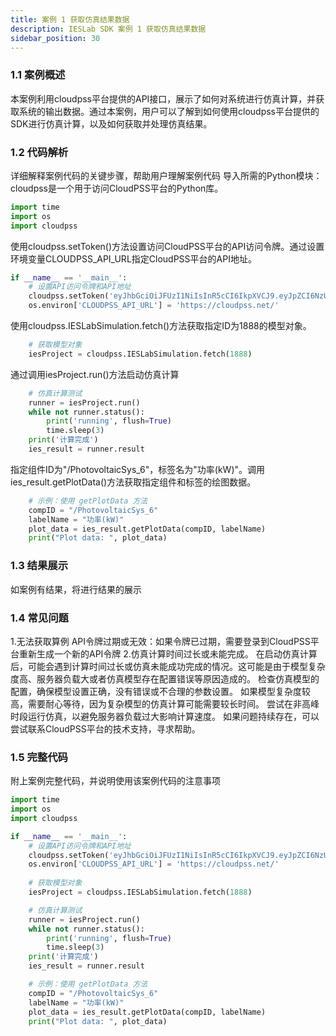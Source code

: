 ```yaml
---
title: 案例 1 获取仿真结果数据
description: IESLab SDK 案例 1 获取仿真结果数据
sidebar_position: 30
---
```


  
### 1.1 案例概述
本案例利用cloudpss平台提供的API接口，展示了如何对系统进行仿真计算，并获取系统的输出数据。通过本案例，用户可以了解到如何使用cloudpss平台提供的SDK进行仿真计算，以及如何获取并处理仿真结果。
### 1.2 代码解析
详细解释案例代码的关键步骤，帮助用户理解案例代码
导入所需的Python模块：cloudpss是一个用于访问CloudPSS平台的Python库。
```python
import time
import os
import cloudpss
```
使用cloudpss.setToken()方法设置访问CloudPSS平台的API访问令牌。通过设置环境变量CLOUDPSS_API_URL指定CloudPSS平台的API地址。
```python
if __name__ == '__main__':    
    # 设置API访问令牌和API地址
    cloudpss.setToken('eyJhbGciOiJFUzI1NiIsInR5cCI6IkpXVCJ9.eyJpZCI6NzUyNywidXNlcm5hbWUiOiJsaXUxNTk2MzIiLCJzY29wZXMiOlsibW9kZWw6OTgzNjciLCJmdW5jdGlvbjo5ODM2NyIsImFwcGxpY2F0aW9uOjMyODMxIl0sInJvbGVzIjpbImxpdTE1OTYzMiJdLCJ0eXBlIjoiYXBwbHkiLCJleHAiOjE3NDIxMTIyMTEsIm5vdGUiOiJTREvmoYjkvosiLCJpYXQiOjE3MTEwMDgyMTF9.Bg3MC1ETj-0Pik7YCfH0QQsFJQlNUnengWeywBOa4Rq9YlEYvYrdkRAKKzWnHv40FeUhyNBLoCyGr5kxzKapgw')
    os.environ['CLOUDPSS_API_URL'] = 'https://cloudpss.net/'
```
使用cloudpss.IESLabSimulation.fetch()方法获取指定ID为1888的模型对象。
```python
    # 获取模型对象
    iesProject = cloudpss.IESLabSimulation.fetch(1888)    
```
通过调用iesProject.run()方法启动仿真计算
```python
    # 仿真计算测试
    runner = iesProject.run()
    while not runner.status():
        print('running', flush=True)
        time.sleep(3)
    print('计算完成')
    ies_result = runner.result
```
指定组件ID为"/PhotovoltaicSys_6"，标签名为"功率(kW)"。调用ies_result.getPlotData()方法获取指定组件和标签的绘图数据。
```python
    # 示例：使用 getPlotData 方法
    compID = "/PhotovoltaicSys_6"
    labelName = "功率(kW)"
    plot_data = ies_result.getPlotData(compID, labelName)
    print("Plot data: ", plot_data) 
```

### 1.3 结果展示
如案例有结果，将进行结果的展示


### 1.4 常见问题
1.无法获取算例
API令牌过期或无效：如果令牌已过期，需要登录到CloudPSS平台重新生成一个新的API令牌
2.仿真计算时间过长或未能完成。 在启动仿真计算后，可能会遇到计算时间过长或仿真未能成功完成的情况。这可能是由于模型复杂度高、服务器负载大或者仿真模型存在配置错误等原因造成的。
检查仿真模型的配置，确保模型设置正确，没有错误或不合理的参数设置。
如果模型复杂度较高，需要耐心等待，因为复杂模型的仿真计算可能需要较长时间。
尝试在非高峰时段运行仿真，以避免服务器负载过大影响计算速度。
如果问题持续存在，可以尝试联系CloudPSS平台的技术支持，寻求帮助。

### 1.5 完整代码
附上案例完整代码，并说明使用该案例代码的注意事项
```python
import time
import os
import cloudpss

if __name__ == '__main__':    
    # 设置API访问令牌和API地址
    cloudpss.setToken('eyJhbGciOiJFUzI1NiIsInR5cCI6IkpXVCJ9.eyJpZCI6NzUyNywidXNlcm5hbWUiOiJsaXUxNTk2MzIiLCJzY29wZXMiOlsibW9kZWw6OTgzNjciLCJmdW5jdGlvbjo5ODM2NyIsImFwcGxpY2F0aW9uOjMyODMxIl0sInJvbGVzIjpbImxpdTE1OTYzMiJdLCJ0eXBlIjoiYXBwbHkiLCJleHAiOjE3NDIxMTIyMTEsIm5vdGUiOiJTREvmoYjkvosiLCJpYXQiOjE3MTEwMDgyMTF9.Bg3MC1ETj-0Pik7YCfH0QQsFJQlNUnengWeywBOa4Rq9YlEYvYrdkRAKKzWnHv40FeUhyNBLoCyGr5kxzKapgw')
    os.environ['CLOUDPSS_API_URL'] = 'https://cloudpss.net/'
    
    # 获取模型对象
    iesProject = cloudpss.IESLabSimulation.fetch(1888)    

    # 仿真计算测试
    runner = iesProject.run()
    while not runner.status():
        print('running', flush=True)
        time.sleep(3)
    print('计算完成')
    ies_result = runner.result

    # 示例：使用 getPlotData 方法
    compID = "/PhotovoltaicSys_6"
    labelName = "功率(kW)"
    plot_data = ies_result.getPlotData(compID, labelName)
    print("Plot data: ", plot_data) 
```

